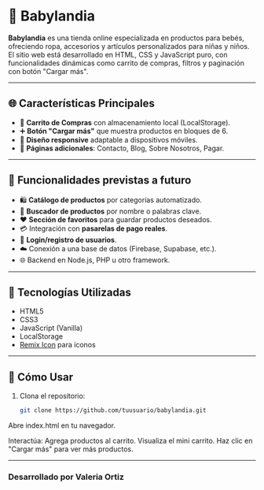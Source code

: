 # 🍼 Babylandia

**Babylandia** es una tienda online especializada en productos para bebés, ofreciendo ropa, accesorios y artículos personalizados para niñas y niños. El sitio web está desarrollado en HTML, CSS y JavaScript puro, con funcionalidades dinámicas como carrito de compras, filtros y paginación con botón "Cargar más".

---

## 🌐 Características Principales

- 🛒 **Carrito de Compras** con almacenamiento local (LocalStorage).
- ➕ **Botón "Cargar más"** que muestra productos en bloques de 6.
- 📱 **Diseño responsive** adaptable a dispositivos móviles.
- 📄 **Páginas adicionales**: Contacto, Blog, Sobre Nosotros, Pagar.

---

## 🧪 Funcionalidades previstas a futuro

- 🛍️ **Catálogo de productos** por categorías automatizado.
- 🔎 **Buscador de productos** por nombre o palabras clave.
- ❤️ **Sección de favoritos** para guardar productos deseados.
- 💳 Integración con **pasarelas de pago reales**.
- 🔐 **Login/registro de usuarios**.
- ☁️ Conexión a una base de datos (Firebase, Supabase, etc.).
- 🌐 Backend en Node.js, PHP u otro framework.

---

## 🚀 Tecnologías Utilizadas

- HTML5
- CSS3
- JavaScript (Vanilla)
- LocalStorage
- [Remix Icon](https://remixicon.com/) para íconos

---

## 🧠 Cómo Usar

1. Clona el repositorio:
   ```bash
   git clone https://github.com/tuusuario/babylandia.git
Abre index.html en tu navegador.

Interactúa:
Agrega productos al carrito.
Visualiza el mini carrito.
Haz clic en "Cargar más" para ver más productos.

---
### Desarrollado por Valeria Ortiz
